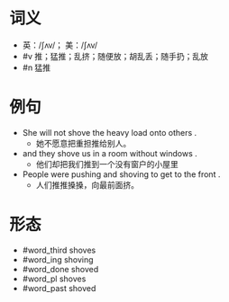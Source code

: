 # 词义
- 英：/ʃʌv/； 美：/ʃʌv/
- #v 推；猛推；乱挤；随便放；胡乱丢；随手扔；乱放
- #n 猛推
# 例句
- She will not shove the heavy load onto others .
	- 她不愿意把重担推给别人。
- and they shove us in a room without windows .
	- 他们却把我们推到一个没有窗户的小屋里
- People were pushing and shoving to get to the front .
	- 人们推推搡搡，向最前面挤。
# 形态
- #word_third shoves
- #word_ing shoving
- #word_done shoved
- #word_pl shoves
- #word_past shoved
